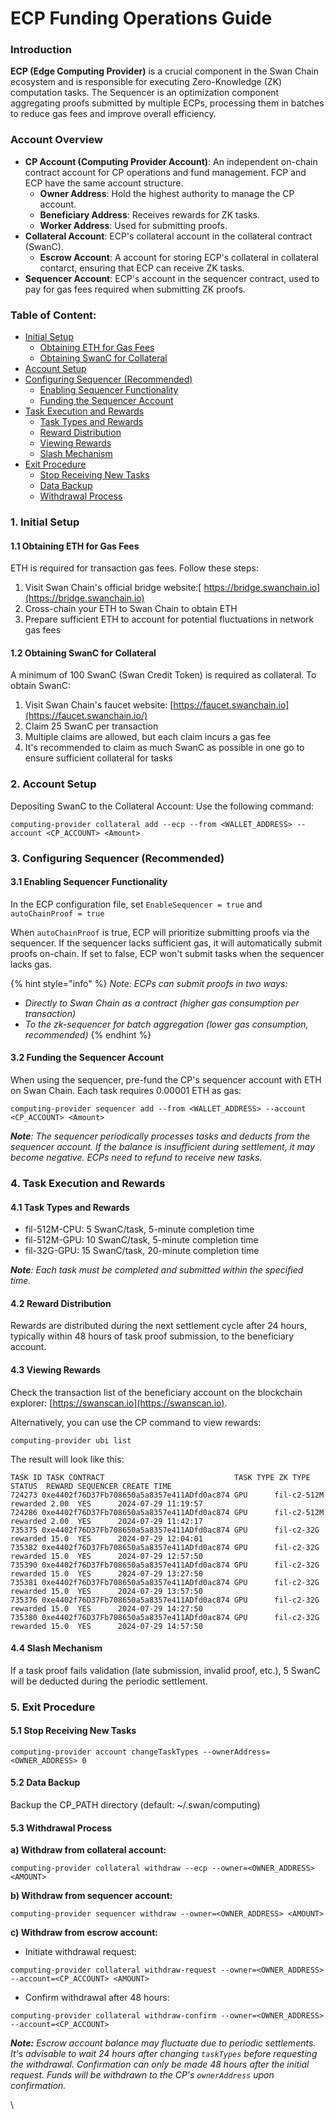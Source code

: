 # ECP Funding Operations Guide

### Introduction

**ECP (Edge Computing Provider)** is a crucial component in the Swan Chain ecosystem and is responsible for executing Zero-Knowledge (ZK) computation tasks. The Sequencer is an optimization component aggregating proofs submitted by multiple ECPs, processing them in batches to reduce gas fees and improve overall efficiency.

### Account Overview

* **CP Account (Computing Provider Account)**: An independent on-chain contract account for CP operations and fund management. FCP and ECP have the same account structure.
  * **Owner Address**: Hold the highest authority to manage the CP account.
  * **Beneficiary Address**: Receives rewards for ZK tasks.
  * **Worker Address**: Used for submitting proofs.
* **Collateral Account**: ECP's collateral account in the collateral contract (SwanC).
  * **Escrow Account**: A account for storing ECP's collateral in collateral contarct, ensuring that ECP can receive ZK tasks.
* **Sequencer Account**: ECP's account in the sequencer contract, used to pay for gas fees required when submitting ZK proofs.

### Table of Content:

* [Initial Setup](ecp-funding-operations-guide.md#id-1.-initial-setup)
  * [Obtaining ETH for Gas Fees](ecp-funding-operations-guide.md#id-1.1-obtaining-eth-for-gas-fees)
  * [Obtaining SwanC for Collateral](ecp-funding-operations-guide.md#id-1.2-obtaining-swanc-for-collateral)
* [Account Setup](ecp-funding-operations-guide.md#id-2.-account-setup)
* [Configuring Sequencer (Recommended)](ecp-funding-operations-guide.md#id-3.-configuring-sequencer-recommended)
  * [Enabling Sequencer Functionality](ecp-funding-operations-guide.md#id-3.1-enabling-sequencer-functionality)
  * [Funding the Sequencer Account](ecp-funding-operations-guide.md#id-3.2-funding-the-sequencer-account)
* [Task Execution and Rewards](ecp-funding-operations-guide.md#id-4.-task-execution-and-rewards)
  * [Task Types and Rewards](ecp-funding-operations-guide.md#id-4.1-task-types-and-rewards)
  * [Reward Distribution](ecp-funding-operations-guide.md#id-4.2-reward-distribution)
  * [Viewing Rewards](ecp-funding-operations-guide.md#id-4.3-viewing-rewards)
  * [Slash Mechanism](ecp-funding-operations-guide.md#id-4.4-slash-mechanism)
* [Exit Procedure](ecp-funding-operations-guide.md#id-5.-exit-procedure)
  * [Stop Receiving New Tasks](ecp-funding-operations-guide.md#id-5.1-stop-receiving-new-tasks)
  * [Data Backup](ecp-funding-operations-guide.md#id-5.2-data-backup)
  * [Withdrawal Process](ecp-funding-operations-guide.md#id-5.3-withdrawal-process)

### 1. Initial Setup

#### 1.1 Obtaining ETH for Gas Fees

ETH is required for transaction gas fees. Follow these steps:

1. Visit Swan Chain's official bridge website:[ https://bridge.swanchain.io](https://bridge.swanchain.io)
2. Cross-chain your ETH to Swan Chain to obtain ETH
3. Prepare sufficient ETH to account for potential fluctuations in network gas fees

#### 1.2 Obtaining SwanC for Collateral

A minimum of 100 SwanC (Swan Credit Token) is required as collateral. To obtain SwanC:

1. Visit Swan Chain's faucet website: [https://faucet.swanchain.io](https://faucet.swanchain.io/)
2. Claim 25 SwanC per transaction
3. Multiple claims are allowed, but each claim incurs a gas fee
4. It's recommended to claim as much SwanC as possible in one go to ensure sufficient collateral for tasks

### 2. Account Setup

Depositing  SwanC to the Collateral Account: Use the following command:

```
computing-provider collateral add --ecp --from <WALLET_ADDRESS> --account <CP_ACCOUNT> <Amount>
```

### 3. Configuring Sequencer (Recommended)

#### 3.1 Enabling Sequencer Functionality

In the ECP configuration file, set `EnableSequencer = true` and `autoChainProof = true`

When `autoChainProof` is true, ECP will prioritize submitting proofs via the sequencer. If the sequencer lacks sufficient gas, it will automatically submit proofs on-chain. If set to false, ECP won't submit tasks when the sequencer lacks gas.

{% hint style="info" %}
_Note: ECPs can submit proofs in two ways:_

* _Directly to Swan Chain as a contract (higher gas consumption per transaction)_
* _To the zk-sequencer for batch aggregation (lower gas consumption, recommended)_
{% endhint %}

#### 3.2 Funding the Sequencer Account

When using the sequencer, pre-fund the CP's sequencer account with ETH on Swan Chain. Each task requires 0.00001 ETH as gas:

```
computing-provider sequencer add --from <WALLET_ADDRESS> --account <CP_ACCOUNT> <Amount>
```

_**Note**: The sequencer periodically processes tasks and deducts from the sequencer account. If the balance is insufficient during settlement, it may become negative. ECPs need to refund to receive new tasks._

### 4. Task Execution and Rewards

#### 4.1 Task Types and Rewards

* fil-512M-CPU: 5 SwanC/task, 5-minute completion time
* fil-512M-GPU: 10 SwanC/task, 5-minute completion time
* fil-32G-GPU: 15 SwanC/task, 20-minute completion time

_**Note**: Each task must be completed and submitted within the specified time._

#### 4.2 Reward Distribution

Rewards are distributed during the next settlement cycle after 24 hours, typically within 48 hours of task proof submission, to the beneficiary account.

#### 4.3 Viewing Rewards

Check the transaction list of the beneficiary account on the blockchain explorer: [https://swanscan.io](https://swanscan.io).

Alternatively, you can use the CP command to view rewards:

```
computing-provider ubi list
```

The result will look like this:

```
TASK ID TASK CONTRACT                             TASK TYPE ZK TYPE    STATUS  REWARD SEQUENCER CREATE TIME         
724273 0xe4402f76D37Fb708650a5a8357e411ADfd0ac874 GPU      fil-c2-512M rewarded 2.00  YES      2024-07-29 11:19:57
724286 0xe4402f76D37Fb708650a5a8357e411ADfd0ac874 GPU      fil-c2-512M rewarded 2.00  YES      2024-07-29 11:42:17
735375 0xe4402f76D37Fb708650a5a8357e411ADfd0ac874 GPU      fil-c2-32G  rewarded 15.0  YES      2024-07-29 12:04:01
735382 0xe4402f76D37Fb708650a5a8357e411ADfd0ac874 GPU      fil-c2-32G  rewarded 15.0  YES      2024-07-29 12:57:50
735390 0xe4402f76D37Fb708650a5a8357e411ADfd0ac874 GPU      fil-c2-32G  rewarded 15.0  YES      2024-07-29 13:27:50
735381 0xe4402f76D37Fb708650a5a8357e411ADfd0ac874 GPU      fil-c2-32G  rewarded 15.0  YES      2024-07-29 13:57:50
735376 0xe4402f76D37Fb708650a5a8357e411ADfd0ac874 GPU      fil-c2-32G  rewarded 15.0  YES      2024-07-29 14:27:50
735380 0xe4402f76D37Fb708650a5a8357e411ADfd0ac874 GPU      fil-c2-32G  rewarded 15.0  YES      2024-07-29 14:57:50
```

#### 4.4 Slash Mechanism

If a task proof fails validation (late submission, invalid proof, etc.), 5 SwanC will be deducted during the periodic settlement.

### 5. Exit Procedure

#### 5.1 Stop Receiving New Tasks

```
computing-provider account changeTaskTypes --ownerAddress=<OWNER_ADDRESS> 0
```

#### 5.2 Data Backup

Backup the CP\_PATH directory (default: \~/.swan/computing)

#### 5.3 Withdrawal Process

**a) Withdraw from collateral account:**

```
computing-provider collateral withdraw --ecp --owner=<OWNER_ADDRESS> <AMOUNT>
```

**b) Withdraw from sequencer account:**

```
computing-provider sequencer withdraw --owner=<OWNER_ADDRESS> <AMOUNT>
```

**c) Withdraw from escrow account:**

* Initiate withdrawal request:

```
computing-provider collateral withdraw-request --owner=<OWNER_ADDRESS> --account=<CP_ACCOUNT> <AMOUNT>
```

* Confirm withdrawal after 48 hours:

```
computing-provider collateral withdraw-confirm --owner=<OWNER_ADDRESS> --account=<CP_ACCOUNT>
```

_**Note:** Escrow account balance may fluctuate due to periodic settlements. It's advisable to wait 24 hours after changing `taskTypes` before requesting the withdrawal. Confirmation can only be made 48 hours after the initial request. Funds will be withdrawn to the CP's `ownerAddress` upon confirmation._

\\
